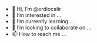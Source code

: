- 👋 Hi, I’m @erdiocalir
- 👀 I’m interested in ...
- 🌱 I’m currently learning ...
- 💞️ I’m looking to collaborate on ...
- 📫 How to reach me ...

<!---
erdiocalir/erdiocalir is a ✨ special ✨ repository because its `README.md` (this file) appears on your GitHub profile.
You can click the Preview link to take a look at your changes.
--->
